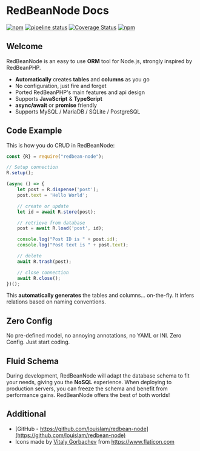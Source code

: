 # RedBeanNode Docs

[![npm](https://img.shields.io/npm/dt/redbean-node)](https://www.npmjs.com/package/redbean-node)
[![pipeline status](https://img.shields.io/gitlab/pipeline/louislam/redbean-node/master?label=build)](https://gitlab.com/louislam/redbean-node/-/commits/master) 
[![Coverage Status](https://img.shields.io/coveralls/github/louislam/redbean-node)](https://coveralls.io/github/louislam/redbean-node?branch=master) 
[![npm](https://img.shields.io/npm/v/redbean-node)](https://www.npmjs.com/package/redbean-node) 


## Welcome

RedBeanNode is an easy to use **ORM** tool for Node.js, strongly inspired by RedBeanPHP. 

* **Automatically** creates **tables** and **columns** as you go
* No configuration, just fire and forget
* Ported RedBeanPHP's main features and api design
* Supports **JavaScript** & **TypeScript**
* **async/await** or **promise** friendly
* Supports MySQL / MariaDB / SQLite / PostgreSQL

## Code Example

This is how you do CRUD in RedBeanNode:

```javascript
const {R} = require("redbean-node");

// Setup connection
R.setup();

(async () => {
    let post = R.dispense('post');
    post.text = 'Hello World';

    // create or update
    let id = await R.store(post);

    // retrieve from database
    post = await R.load('post', id);

    console.log("Post ID is " + post.id);
    console.log("Post text is " + post.text);

    // delete
    await R.trash(post);

    // close connection
    await R.close();
})();
```

<div id="my-element"></div>

<script>
fetch("/example/simple.txt")
    .then((res) => res.text())
    .then((src) => { 
        let notebook = RunKit.createNotebook({
            element: document.querySelector("#my-element"),
            source: src,
            //mode: 'endpoint',
            onLoad: (arg) => {
                    document.querySelector("pre[data-lang=\"javascript\"]").remove();
                    notebook.evaluate();
            }
        });
        console.log("Loaded Source Code");
    })
</script>

This **automatically generates** the tables and columns... on-the-fly. It infers relations based on naming conventions.

## Zero Config

No pre-defined model, no annoying annotations, no YAML or INI. Zero Config. Just start coding.

## Fluid Schema

During development, RedBeanNode will adapt the database schema to fit your needs, giving you the **NoSQL** experience. When deploying to production servers, you can freeze the schema and benefit from performance gains. RedBeanNode offers the best of both worlds!


## Additional
- [GitHub - https://github.com/louislam/redbean-node](https://github.com/louislam/redbean-node)
- Icons made by [Vitaly Gorbachev](https://www.flaticon.com/authors/vitaly-gorbachev) from https://www.flaticon.com
